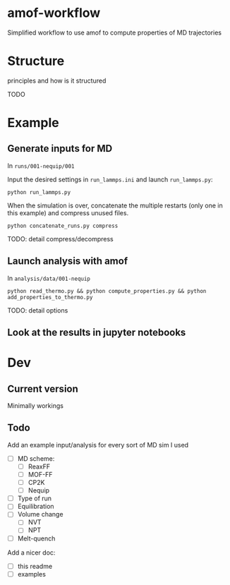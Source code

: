 # amof-workflow
Simplified workflow to use amof to compute properties of MD trajectories

# Structure

principles and how is it structured

TODO

# Example

## Generate inputs for MD

In `runs/001-nequip/001`

Input the desired settings in `run_lammps.ini` and launch `run_lammps.py`:

```
python run_lammps.py
```

When the simulation is over, concatenate the multiple restarts (only one in this example) and compress unused files.

```
python concatenate_runs.py compress
```

TODO: detail compress/decompress

## Launch analysis with amof

In `analysis/data/001-nequip`

```
python read_thermo.py && python compute_properties.py && python add_properties_to_thermo.py
```

TODO: detail options

## Look at the results in jupyter notebooks


# Dev

## Current version

Minimally workings

## Todo

Add an example input/analysis for every sort of MD sim I used

- [ ] MD scheme:
  - [ ] ReaxFF
  - [ ]  MOF-FF
  - [ ] CP2K
  - [ ]  Nequip
- [ ]  Type of run
  - [ ] Equilibration
  - [ ] Volume change
    - [ ] NVT
    - [ ] NPT
  - [ ] Melt-quench

Add a nicer doc:
- [ ] this readme
- [ ] examples